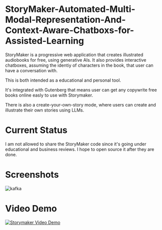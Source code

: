 # StoryMaker-Automated-Multi-Modal-Representation-And-Context-Aware-Chatboxs-for-Assisted-Learning
StoryMaker is a progressive web application that creates illustrated audiobooks for free, using generative AIs. It also provides interactive chatboxes, assuming the identiy of characters in the book, that user can have a conversation with. 

This is both intended as a educational and personal tool. 

It's integrated with Gutenberg that means user can get any copywrite free books online easly to use with Storymaker. 

There is also a create-your-own-story mode, where users can create and illustrate their own stories using LLMs. 

# Current Status

I am not allowed to share the StoryMaker code since it's going under educational and business reviews. I hope to open source it after they are done. 

# Screenshots 

![kafka](https://github.com/ogulcansarioglu/StoryMaker-Multi-Modal-Representation-for-Assisted-Learning/assets/93154247/48cd0d3e-c3db-4564-8422-b3ca8ca62a79)

# Video Demo

[![Storymaker Video Demo](http://img.youtube.com/vi/6cwUQ6deCm0?si=3WvyaJqFFwYFU2nD/0.jpg)](http://www.youtube.com/watch?v=6cwUQ6deCm0?si=3WvyaJqFFwYFU2nD)
